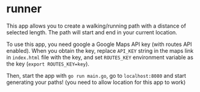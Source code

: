 # runner

This app allows you to create a walking/running path with a distance of selected length. The path will start and end in your current location.

To use this app, you need google a Google Maps API key (with routes API enabled). When you obtain the key, replace `API_KEY` string in the maps link in `index.html` file with the key, and set `ROUTES_KEY` environment variable as the key (`export ROUTES_KEY=key`).

Then, start the app with `go run main.go`, go to `localhost:8080` and start generating your paths! (you need to allow location for this app to work) 
